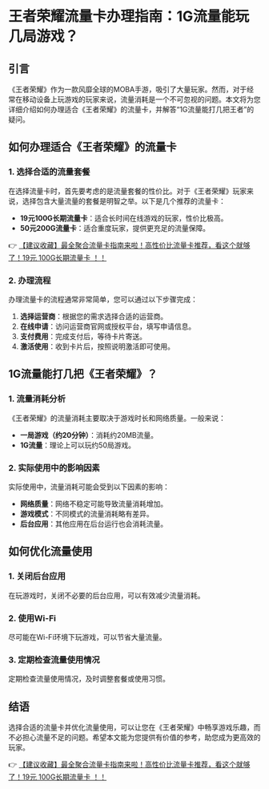 # 王者荣耀流量卡办理指南：1G流量能玩几局游戏？

## 引言

《王者荣耀》作为一款风靡全球的MOBA手游，吸引了大量玩家。然而，对于经常在移动设备上玩游戏的玩家来说，流量消耗是一个不可忽视的问题。本文将为您详细介绍如何办理适合《王者荣耀》的流量卡，并解答“1G流量能打几把王者”的疑问。

## 如何办理适合《王者荣耀》的流量卡

### 1. 选择合适的流量套餐

在选择流量卡时，首先要考虑的是流量套餐的性价比。对于《王者荣耀》玩家来说，选择包含大量流量的套餐是明智之举。以下是几个推荐的流量卡：

- **19元100G长期流量卡**：适合长时间在线游戏的玩家，性价比极高。
- **50元200G流量卡**：适合重度玩家，提供更充足的流量保障。

👉 [【建议收藏】最全聚合流量卡指南来啦！高性价比流量卡推荐，看这个就够了！19元 100G长期流量卡 ！！](https://bit.ly/Liuliangka)

### 2. 办理流程

办理流量卡的流程通常非常简单，您可以通过以下步骤完成：

1. **选择运营商**：根据您的需求选择合适的运营商。
2. **在线申请**：访问运营商官网或授权平台，填写申请信息。
3. **支付费用**：完成支付后，等待卡片寄送。
4. **激活使用**：收到卡片后，按照说明激活即可使用。

## 1G流量能打几把《王者荣耀》？

### 1. 流量消耗分析

《王者荣耀》的流量消耗主要取决于游戏时长和网络质量。一般来说：

- **一局游戏（约20分钟）**：消耗约20MB流量。
- **1G流量**：理论上可以玩约50局游戏。

### 2. 实际使用中的影响因素

实际使用中，流量消耗可能会受到以下因素的影响：

- **网络质量**：网络不稳定可能导致流量消耗增加。
- **游戏模式**：不同模式的流量消耗略有差异。
- **后台应用**：其他应用在后台运行也会消耗流量。

## 如何优化流量使用

### 1. 关闭后台应用

在玩游戏时，关闭不必要的后台应用，可以有效减少流量消耗。

### 2. 使用Wi-Fi

尽可能在Wi-Fi环境下玩游戏，可以节省大量流量。

### 3. 定期检查流量使用情况

定期检查流量使用情况，及时调整套餐或使用习惯。

## 结语

选择合适的流量卡并优化流量使用，可以让您在《王者荣耀》中畅享游戏乐趣，而不必担心流量不足的问题。希望本文能为您提供有价值的参考，助您成为更高效的玩家。

👉 [【建议收藏】最全聚合流量卡指南来啦！高性价比流量卡推荐，看这个就够了！19元 100G长期流量卡 ！！](https://bit.ly/Liuliangka)